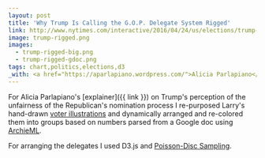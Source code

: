 ```yaml
---
layout: post
title: 'Why Trump Is Calling the G.O.P. Delegate System Rigged'
link: http://www.nytimes.com/interactive/2016/04/24/us/elections/trump-gop-delegate-system-rigged.html
image: trump-rigged.png
images:
  - trump-rigged-big.png
  - trump-rigged-gdoc.png
tags: chart,politics,elections,d3
_with: <a href="https://aparlapiano.wordpress.com/">Alicia Parlapiano</a> & <a href="http://larrybuch.com">Larry Buchanan</a>
---
```


For Alicia Parlapiano's [explainer]({{ link }}) on Trump's perception of the unfairness of the Republican's nomination process I re-purposed Larry's hand-drawn [voter illustrations](http://www.nytimes.com/interactive/2016/04/15/upshot/republican-voting-power.html) and dynamically arranged and re-colored them into groups based on numbers parsed from a Google doc using [ArchieML](http://archieml.org/).

For arranging the delegates I used D3.js and [Poisson-Disc Sampling](https://www.jasondavies.com/poisson-disc/).
